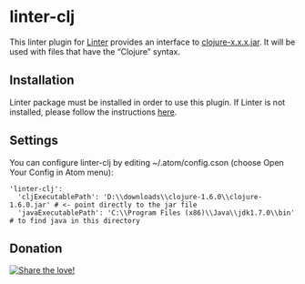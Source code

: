linter-clj
===========

This linter plugin for [Linter](https://github.com/AtomLinter/Linter) provides an interface to [clojure-x.x.x.jar](http://clojure.org/). It will be used with files that have the “Clojure” syntax.

## Installation
Linter package must be installed in order to use this plugin. If Linter is not installed, please follow the instructions [here](https://github.com/AtomLinter/Linter).

## Settings
You can configure linter-clj by editing ~/.atom/config.cson (choose Open Your Config in Atom menu):
```
'linter-clj':
  'cljExecutablePath': 'D:\\downloads\\clojure-1.6.0\\clojure-1.6.0.jar' # <- point directly to the jar file
  'javaExecutablePath': 'C:\\Program Files (x86)\\Java\\jdk1.7.0\\bin' # to find java in this directory
```
## Donation
[![Share the love!](https://chewbacco-stuff.s3.amazonaws.com/donate.png)](https://www.paypal.com/cgi-bin/webscr?cmd=_s-xclick&hosted_button_id=KXUYS4ARNHCN8)
